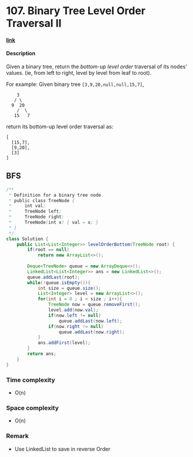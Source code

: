 # 107. Binary Tree Level Order Traversal II

#### [link](https://leetcode.com/problems/binary-tree-level-order-traversal-ii/)

#### Description
Given a binary tree, return the *bottom-up level order* traversal of its nodes' values. (ie, from left to right, level by level from leaf to root).

For example:
Given binary tree `[3,9,20,null,null,15,7]`,
```
    3
   / \
  9  20
    /  \
   15   7
   ```
return its bottom-up level order traversal as:
```
[
  [15,7],
  [9,20],
  [3]
]
```

## BFS
```java
/**
 * Definition for a binary tree node.
 * public class TreeNode {
 *     int val;
 *     TreeNode left;
 *     TreeNode right;
 *     TreeNode(int x) { val = x; }
 * }
 */
class Solution {
    public List<List<Integer>> levelOrderBottom(TreeNode root) {
        if(root == null)
            return new ArrayList<>();
        
        Deque<TreeNode> queue = new ArrayDeque<>();
        LinkedList<List<Integer>> ans = new LinkedList<>();
        queue.addLast(root);
        while(!queue.isEmpty()){
            int size = queue.size();
            List<Integer> level = new ArrayList<>();
            for(int i = 0 ; i < size ; i++){
                TreeNode now = queue.removeFirst();
                level.add(now.val);
                if(now.left != null)
                    queue.addLast(now.left);
                if(now.right != null)
                    queue.addLast(now.right);
            }
            ans.addFirst(level);
        }
        return ans;
    }
}
```
### Time complexity
* O(n)
### Space complexity
* O(n)
### Remark
* Use LinkedList to save in reverse Order